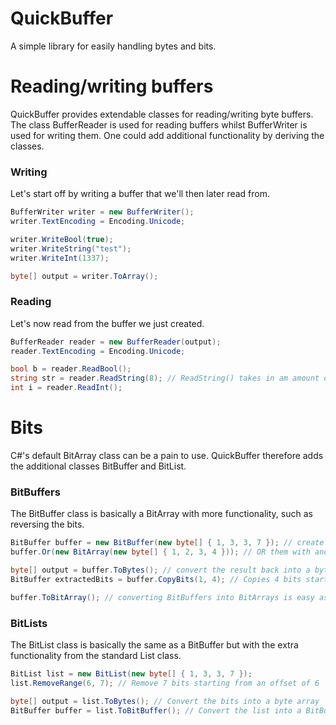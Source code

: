 # QuickBuffer
A simple library for easily handling bytes and bits.

# Reading/writing buffers
QuickBuffer provides extendable classes for reading/writing byte buffers.<br>
The class BufferReader is used for reading buffers whilst BufferWriter is used for writing them. One could add additional functionality by deriving the classes.

### Writing
Let's start off by writing a buffer that we'll then later read from.

```csharp
BufferWriter writer = new BufferWriter();
writer.TextEncoding = Encoding.Unicode;

writer.WriteBool(true);
writer.WriteString("test");
writer.WriteInt(1337);

byte[] output = writer.ToArray();
``` 

### Reading
Let's now read from the buffer we just created.

```csharp
BufferReader reader = new BufferReader(output);
reader.TextEncoding = Encoding.Unicode;

bool b = reader.ReadBool();
string str = reader.ReadString(8); // ReadString() takes in am amount of bytes to read. We have to do the original length x2 because of the unicode encoding
int i = reader.ReadInt();
```

# Bits
C#'s default BitArray class can be a pain to use. QuickBuffer therefore adds the additional classes BitBuffer and BitList.

### BitBuffers
The BitBuffer class is basically a BitArray with more functionality, such as reversing the bits.

```csharp
BitBuffer buffer = new BitBuffer(new byte[] { 1, 3, 3, 7 }); // create a BitBuffer from the passed byte array
buffer.Or(new BitArray(new byte[] { 1, 2, 3, 4 })); // OR them with another byte array

byte[] output = buffer.ToBytes(); // convert the result back into a byte array
BitBuffer extractedBits = buffer.CopyBits(1, 4); // Copies 4 bits starting from an offset of 1

buffer.ToBitArray(); // converting BitBuffers into BitArrays is easy as they just wrap around them.
```

### BitLists
The BitList class is basically the same as a BitBuffer but with the extra functionality from the standard List class.

```csharp
BitList list = new BitList(new byte[] { 1, 3, 3, 7 });
list.RemoveRange(6, 7); // Remove 7 bits starting from an offset of 6

byte[] output = list.ToBytes(); // Convert the bits into a byte array
BitBuffer buffer = list.ToBitBuffer(); // Convert the list into a BitBuffer
```
